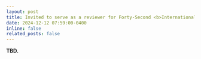 ```yaml
---
layout: post
title: Invited to serve as a reviewer for Forty-Second <b>International Conference on Machine Learning</b> (<b>ICML’25</b>)!
date: 2024-12-12 07:59:00-0400
inline: false
related_posts: false
---
```


<b> TBD. </b>
